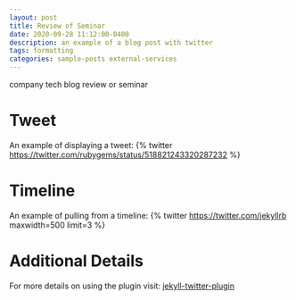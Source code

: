 ```yaml
---
layout: post
title: Review of Seminar
date: 2020-09-28 11:12:00-0400
description: an example of a blog post with twitter
tags: formatting
categories: sample-posts external-services
---
```

company tech blog review or seminar
# Tweet
An example of displaying a tweet:
{% twitter https://twitter.com/rubygems/status/518821243320287232 %}

# Timeline
An example of pulling from a timeline:
{% twitter https://twitter.com/jekyllrb maxwidth=500 limit=3 %}

# Additional Details
For more details on using the plugin visit: [jekyll-twitter-plugin](https://github.com/rob-murray/jekyll-twitter-plugin)
